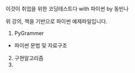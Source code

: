 이것이 취업을 위한 코딩테스트다 with 파이썬 by 동빈나

위 강의, 책을 기반으로 파이썬 예제파일입니다.

1. PyGrammer
  - 파이썬 문법 및 자료구조
2. 구현알고리즘
3.
